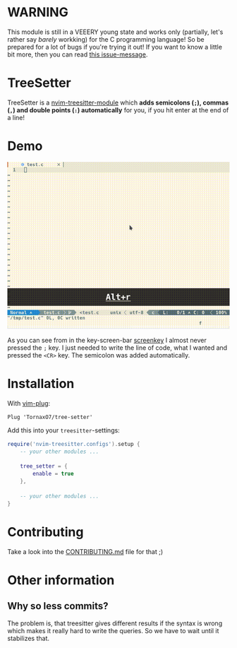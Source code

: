 # WARNING
This module is still in a VEEERY young state and works only (partially, let's
rather say *barely* workking) for the
C programming language! So be prepared for a lot of bugs if you're trying it
out! If you want to know a little bit more, then you can read [this
issue-message](https://github.com/TornaxO7/tree-setter/issues/1#issuecomment-1025161228).

# TreeSetter
TreeSetter is a
[nvim-treesitter-module](https://github.com/nvim-treesitter/module-template)
which **adds semicolons (`;`), commas (`,`) and double points (`:`) automatically**
for you, if you hit enter at the end of a line!

# Demo
![demonstration](./Documentation_Images/demo.gif)

As you can see from in the key-screen-bar
[screenkey](https://gitlab.com/screenkey/screenkey) I almost never pressed the
`;` key. I just needed to write the line of code, what I wanted and pressed the
`<CR>` key. The semicolon was added automatically.

# Installation
With [vim-plug](https://github.com/junegunn/vim-plug):

```vim
Plug 'TornaxO7/tree-setter'
```

Add this into your `treesitter`-settings:
```lua
require('nvim-treesitter.configs').setup {
    -- your other modules ...

    tree_setter = {
        enable = true
    },

    -- your other modules ...
}
```

# Contributing
Take a look into the [CONTRIBUTING.md](./CONTRIBUTING.md) file for that ;)

# Other information
## Why so less commits?
The problem is, that treesitter gives different results if the syntax is wrong
which makes it really hard to write the queries. So we have to wait until it
stabilizes that.
